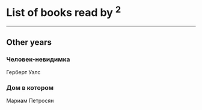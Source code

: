 # List of books read by [](https://my.mail.ru/mail/bytyavka94/)<sup>2</sup>
---

## Other years

### Человек-невидимка
Герберт Уэлс


### Дом в котором
Мариам Петросян



